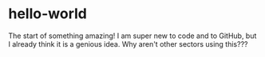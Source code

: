 # hello-world
The start of something amazing!
I am super new to code and to GitHub, but I already think it is a genious idea. 
Why aren't other sectors using this???
